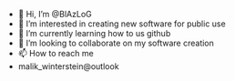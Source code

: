 - 👋 Hi, I’m @BlAzLoG
- 👀 I’m interested in creating new software for public use
- 🌱 I’m currently learning how to us github
- 💞️ I’m looking to collaborate on my software creation
- 📫 How to reach me
- malik_winterstein@outlook

<!---
BlAzLoG/BlAzLoG is a ✨ special ✨ repository because its `README.md` (this file) appears on your GitHub profile.
You can click the Preview link to take a look at your changes.
--->

